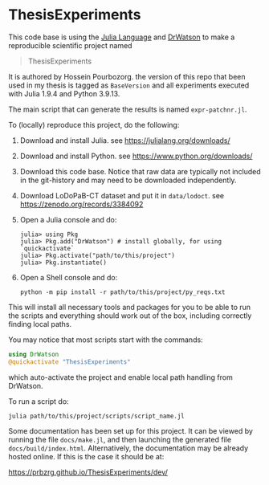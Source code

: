 # ThesisExperiments

This code base is using the [Julia Language](https://julialang.org/) and
[DrWatson](https://juliadynamics.github.io/DrWatson.jl/stable/)
to make a reproducible scientific project named

> ThesisExperiments

It is authored by Hossein Pourbozorg. the version of this repo that been used in my thesis is tagged as `BaseVersion` and all experiments executed with Julia 1.9.4 and Python 3.9.13.

The main script that can generate the results is named `expr-patchnr.jl`.

To (locally) reproduce this project, do the following:

 1. Download and install Julia. see https://julialang.org/downloads/

 2. Download and install Python. see https://www.python.org/downloads/
 3. Download this code base. Notice that raw data are typically not included in the
    git-history and may need to be downloaded independently.
 4. Download LoDoPaB-CT dataset and put it in `data/lodoct`. see https://zenodo.org/records/3384092
 5. Open a Julia console and do:
    
    ```
    julia> using Pkg
    julia> Pkg.add("DrWatson") # install globally, for using `quickactivate`
    julia> Pkg.activate("path/to/this/project")
    julia> Pkg.instantiate()
    ```
 6. Open a Shell console and do:
    
    ```
    python -m pip install -r path/to/this/project/py_reqs.txt
    ```

This will install all necessary tools and packages for you to be able to run the scripts and
everything should work out of the box, including correctly finding local paths.

You may notice that most scripts start with the commands:

```julia
using DrWatson
@quickactivate "ThesisExperiments"
```

which auto-activate the project and enable local path handling from DrWatson.

To run a script do:

```
julia path/to/this/project/scripts/script_name.jl
```

Some documentation has been set up for this project. It can be viewed by
running the file `docs/make.jl`, and then launching the generated file
`docs/build/index.html`.
Alternatively, the documentation may be already hosted online.
If this is the case it should be at:

https://prbzrg.github.io/ThesisExperiments/dev/
